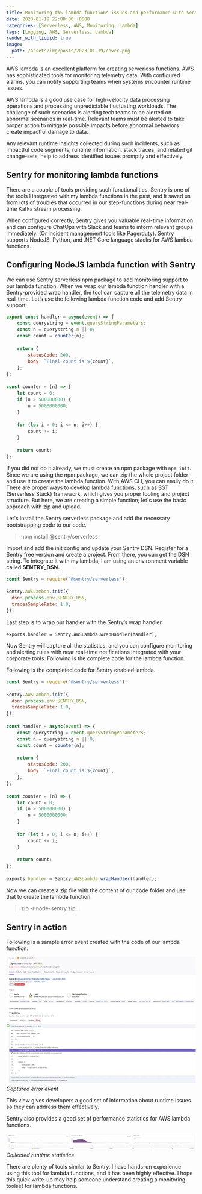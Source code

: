 ```yaml
---
title: Monitoring AWS lambda functions issues and performance with Sentry
date: 2023-01-19 22:00:00 +0800
categories: [Serverless, AWS, Monitoring, Lambda]
tags: [Logging, AWS, Serverless, Lambda]
render_with_liquid: true
image:
  path: /assets/img/posts/2023-01-19/cover.png
---
```


AWS lambda is an excellent platform for creating serverless functions. AWS has sophisticated tools for monitoring telemetry data. With configured alarms, you can notify supporting teams when systems encounter runtime issues.

AWS lambda is a good use case for high-velocity data processing operations and processing unpredictable fluctuating workloads. The challenge of such scenarios is alerting tech teams to be alerted on abnormal scenarios in real-time. Relevant teams must be alerted to take proper action to mitigate possible impacts before abnormal behaviors create impactful damage to data.

Any relevant runtime insights collected during such incidents, such as impactful code segments, runtime information, stack traces, and related git change-sets, help to address identified issues promptly and effectively.

## Sentry for monitoring lambda functions

There are a couple of tools providing such functionalities. Sentry is one of the tools I integrated with my lambda functions in the past, and it saved us from lots of troubles that occurred in our step-functions during near real-time Kafka stream processing.

When configured correctly, Sentry gives you valuable real-time information and can configure ChatOps with Slack and teams to inform relevant groups immediately. (Or incident management tools like Pagerduty). Sentry supports NodeJS, Python, and .NET Core language stacks for AWS lambda functions.

## Configuring NodeJS lambda function with Sentry

We can use Sentry serverless npm package to add monitoring support to our lambda function. When we wrap our lambda function handler with a Sentry-provided wrap handler, the tool can capture all the telemetry data in real-time. Let’s use the following lambda function code and add Sentry support.

```javascript
export const handler = async(event) => {
    const querystring = event.queryStringParameters;
    const n = querystring.n || 0;
    const count = counter(n);

    return {
        statusCode: 200,
        body: `Final count is ${count}`,
    };
};

const counter = (n) => {
    let count = 0;
    if (n > 500000000) {
        n = 5000000000;
    }

    for (let i = 0; i <= n; i++) {
        count += i;
    }

    return count;
};
```

If you did not do it already, we must create an npm package with `npm init`. Since we are using the npm package, we can zip the whole project folder and use it to create the lambda function. With AWS CLI, you can easily do it. There are proper ways to develop lambda functions, such as SST (Serverless Stack) framework, which gives you proper tooling and project structure. But here, we are creating a simple function; let's use the basic approach with zip and upload.

Let's install the Sentry serverless package and add the necessary bootstrapping code to our code.

> npm install @sentry/serverless

Import and add the init config and update your Sentry DSN. Register for a Sentry free version and create a project. From there, you can get the DSN string. To integrate it with my lambda, I am using an environment variable called **SENTRY_DSN.**

```javascript
const Sentry = require("@sentry/serverless");

Sentry.AWSLambda.init({
  dsn: process.env.SENTRY_DSN,
  tracesSampleRate: 1.0,
});
```

Last step is to wrap our handler with the Sentry’s wrap handler.

`exports.handler = Sentry.AWSLambda.wrapHandler(handler);`

Now Sentry will capture all the statistics, and you can configure monitoring and alerting rules with near real-time notifications integrated with your corporate tools. Following is the complete code for the lambda function.

Following is the completed code for Sentry enabled lambda.

```javascript
const Sentry = require("@sentry/serverless");

Sentry.AWSLambda.init({
  dsn: process.env.SENTRY_DSN,
  tracesSampleRate: 1.0,
});

const handler = async(event) => {
    const querystring = event.queryStringParameters;
    const n = querystring.n || 0;
    const count = counter(n);

    return {
        statusCode: 200,
        body: `Final count is ${count}`,
    };
};

const counter = (n) => {
    let count = 0;
    if (n > 500000000) {
        n = 5000000000;
    }

    for (let i = 0; i <= n; i++) {
        count += i;
    }

    return count;
};

exports.handler = Sentry.AWSLambda.wrapHandler(handler);
```

Now we can create a zip file with the content of our code folder and use that to create the lambda function.

> zip -r node-sentry.zip .

## Sentry in action

Following is a sample error event created with the code of our lambda function.

![Captured error event](/assets/img/posts/2023-01-19/captured-error-event.png)
_Captured error event_

This view gives developers a good set of information about runtime issues so they can address them effectively.

Sentry also provides a good set of performance statistics for AWS lambda functions.

![Collected runtime statistics](/assets/img/posts/2023-01-19/runtime-statistics.png)
_Collected runtime statistics_

There are plenty of tools similar to Sentry. I have hands-on experience using this tool for lambda functions, and it has been highly effective. I hope this quick write-up may help someone understand creating a monitoring toolset for lambda functions.
